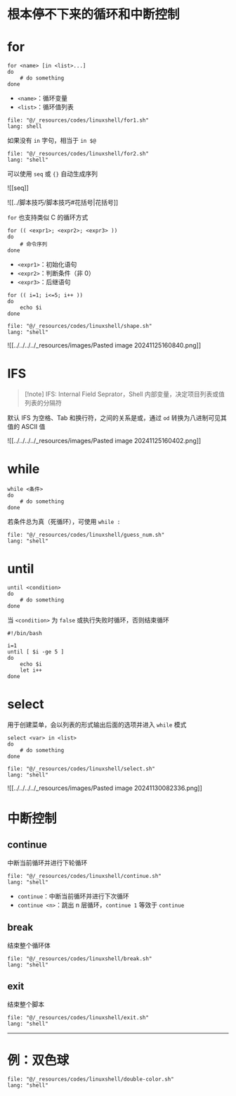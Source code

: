 # 根本停不下来的循环和中断控制
# for

```shell
for <name> [in <list>...]
do
    # do something
done
```

- `<name>`：循环变量
- `<list>`：循环值列表

```reference
file: "@/_resources/codes/linuxshell/for1.sh"
lang: shell
```

如果没有 `in` 字句，相当于 `in $@`

```reference
file: "@/_resources/codes/linuxshell/for2.sh"
lang: "shell"
```

可以使用 `seq` 或 `{}` 自动生成序列

![[seq]]

![[../脚本技巧/脚本技巧#花括号|花括号]]

`for` 也支持类似 C 的循环方式

```shell
for (( <expr1>; <expr2>; <expr3> ))
do
    # 命令序列
done
```

- `<expr1>`：初始化语句
- `<expr2>`：判断条件（非 0）
- `<expr3>`：后继语句

```shell
for (( i=1; i<=5; i++ ))
do
    echo $i
done
```

```reference fold
file: "@/_resources/codes/linuxshell/shape.sh"
lang: "shell"
```

![[../../../../_resources/images/Pasted image 20241125160840.png]]
# IFS

> [!note] IFS: Internal Field Seprator，Shell 内部变量，决定项目列表或值列表的分隔符

默认 IFS 为空格、Tab 和换行符，之间的关系是或，通过 `od` 转换为八进制可见其值的 ASCII 值

![[../../../../_resources/images/Pasted image 20241125160402.png]]
# while

```shell
while <条件>
do
    # do something
done
```

若条件总为真（死循环），可使用 `while :`

```reference
file: "@/_resources/codes/linuxshell/guess_num.sh"
lang: "shell"
```
# until

```shell
until <condition>
do
    # do something
done
```

当 `<condition>` 为 `false` 或执行失败时循环，否则结束循环

```shell
#!/bin/bash

i=1
until [ $i -ge 5 ]
do
    echo $i
    let i++
done
```
# select

用于创建菜单，会以列表的形式输出后面的选项并进入 `while` 模式

```shell
select <var> in <list>
do
    # do something
done
```

```reference
file: "@/_resources/codes/linuxshell/select.sh"
lang: "shell"
```

![[../../../../_resources/images/Pasted image 20241130082336.png]]
# 中断控制
##  continue
 
中断当前循环并进行下轮循环

```reference fold
file: "@/_resources/codes/linuxshell/continue.sh"
lang: "shell"
```

- `continue`：中断当前循环并进行下次循环
- `continue <n>`：跳出 n 层循环，`continue 1` 等效于 `continue`
## break

结束整个循环体

```reference
file: "@/_resources/codes/linuxshell/break.sh"
lang: "shell"
```
## exit

结束整个脚本

```reference
file: "@/_resources/codes/linuxshell/exit.sh"
lang: "shell"
```

---

# 例：双色球

```reference fold
file: "@/_resources/codes/linuxshell/double-color.sh"
lang: "shell"
```
